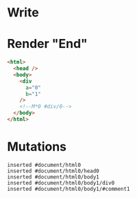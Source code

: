 # Write
  <div a=0 b=1></div><!M*0 #div/0>


# Render "End"
```html
<html>
  <head />
  <body>
    <div
      a="0"
      b="1"
    />
    <!--M*0 #div/0-->
  </body>
</html>
```

# Mutations
```
inserted #document/html0
inserted #document/html0/head0
inserted #document/html0/body1
inserted #document/html0/body1/div0
inserted #document/html0/body1/#comment1
```